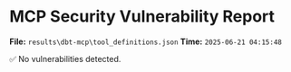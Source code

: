 # MCP Security Vulnerability Report
**File:** `results\dbt-mcp\tool_definitions.json`
**Time:** `2025-06-21 04:15:48`

✅ No vulnerabilities detected.